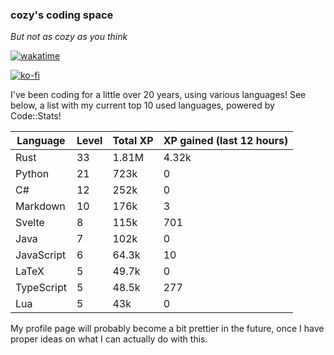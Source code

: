 ### cozy's coding space
*But not as cozy as you think*

[![wakatime](https://wakatime.com/badge/user/c0ba07bb-3421-41be-bd1a-d611e670f250.svg)](https://wakatime.com/@c0ba07bb-3421-41be-bd1a-d611e670f250)

[![ko-fi](https://ko-fi.com/img/githubbutton_sm.svg)](https://ko-fi.com/J3J75ITL4)

I've been coding for a little over 20 years, using various languages! See below, a list with my current top 10 used languages, powered by Code::Stats!
    
| Language | Level | Total XP | XP gained (last 12 hours) |
| --- | --- | --- | --- |
| Rust | 33 | 1.81M | 4.32k |
| Python | 21 | 723k | 0 |
| C# | 12 | 252k | 0 |
| Markdown | 10 | 176k | 3 |
| Svelte | 8 | 115k | 701 |
| Java | 7 | 102k | 0 |
| JavaScript | 6 | 64.3k | 10 |
| LaTeX | 5 | 49.7k | 0 |
| TypeScript | 5 | 48.5k | 277 |
| Lua | 5 | 43k | 0 |
    
My profile page will probably become a bit prettier in the future, once I have proper ideas on what I can actually do with this.